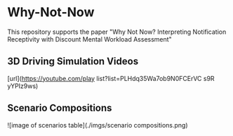 # Why-Not-Now
This repository supports the paper "Why Not Now? Interpreting Notification Receptivity with Discount Mental Workload Assessment"

## 3D Driving Simulation Videos
[url](https://youtube.com/play
list?list=PLHdq35Wa7ob9N0FCErVC s9R yYPIz9ws)

## Scenario Compositions
![image of scenarios table](./imgs/scenario compositions.png)